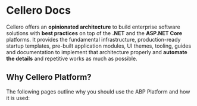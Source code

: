# <span translate="no">Cellero Docs</span>

Cellero offers an **opinionated architecture** to build enterprise software solutions with **best practices** on top of the **.NET** and the **ASP.NET Core** platforms. It provides the fundamental infrastructure, production-ready startup templates, pre-built application modules, UI themes, tooling, guides and documentation to implement that architecture properly and **automate the details** and repetitive works as much as possible.

 

## Why Cellero Platform?
The following pages outline why you should use the ABP Platform and how it is used:

 
